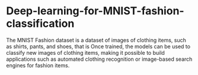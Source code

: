 # Deep-learning-for-MNIST-fashion-classification
The MNIST Fashion dataset is a dataset of images of clothing items, such as shirts, pants, and shoes, that is Once trained, the models can be used to classify new images of clothing items, making it possible to build applications such as automated clothing recognition or image-based search engines for fashion items.
